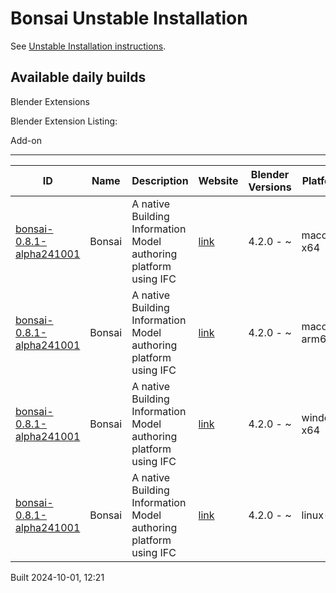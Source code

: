 # Bonsai Unstable Installation

See [Unstable Installation instructions](https://docs.bonsaibim.org/guides/development/installation.html#unstable-installation).

## Available daily builds




Blender Extensions


Blender Extension Listing:


Add\-on




---




| ID | Name | Description | Website | Blender Versions | Platforms | Size |
| --- | --- | --- | --- | --- | --- | --- |
| [bonsai\-0\.8\.1\-alpha241001](https://github.com/IfcOpenShell/IfcOpenShell/releases/download/bonsai-0.8.1-alpha241001/bonsai_py311-0.8.1-alpha241001-macos-x64.zip?repository=https://raw.githubusercontent.com/IfcOpenShell/bonsai_unstable_repo/main/index.json&blender_version_min=4.2.0&platforms=macos-x64) | Bonsai | A native Building Information Model authoring platform using IFC | [link](https://bonsaibim.org/) | 4\.2\.0 \- \~ | macos\-x64 | 103\.5MB |
| [bonsai\-0\.8\.1\-alpha241001](https://github.com/IfcOpenShell/IfcOpenShell/releases/download/bonsai-0.8.1-alpha241001/bonsai_py311-0.8.1-alpha241001-macos-arm64.zip?repository=https://raw.githubusercontent.com/IfcOpenShell/bonsai_unstable_repo/main/index.json&blender_version_min=4.2.0&platforms=macos-arm64) | Bonsai | A native Building Information Model authoring platform using IFC | [link](https://bonsaibim.org/) | 4\.2\.0 \- \~ | macos\-arm64 | 103\.3MB |
| [bonsai\-0\.8\.1\-alpha241001](https://github.com/IfcOpenShell/IfcOpenShell/releases/download/bonsai-0.8.1-alpha241001/bonsai_py311-0.8.1-alpha241001-windows-x64.zip?repository=https://raw.githubusercontent.com/IfcOpenShell/bonsai_unstable_repo/main/index.json&blender_version_min=4.2.0&platforms=windows-x64) | Bonsai | A native Building Information Model authoring platform using IFC | [link](https://bonsaibim.org/) | 4\.2\.0 \- \~ | windows\-x64 | 83\.4MB |
| [bonsai\-0\.8\.1\-alpha241001](https://github.com/IfcOpenShell/IfcOpenShell/releases/download/bonsai-0.8.1-alpha241001/bonsai_py311-0.8.1-alpha241001-linux-x64.zip?repository=https://raw.githubusercontent.com/IfcOpenShell/bonsai_unstable_repo/main/index.json&blender_version_min=4.2.0&platforms=linux-x64) | Bonsai | A native Building Information Model authoring platform using IFC | [link](https://bonsaibim.org/) | 4\.2\.0 \- \~ | linux\-x64 | 108\.3MB |


Built 2024\-10\-01, 12:21




